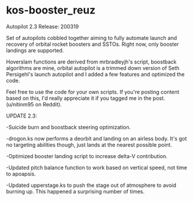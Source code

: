 # kos-booster_reuz
Autopilot 2.3
Release: 200319

Set of autopilots cobbled together aiming to fully automate launch and recovery of orbital rocket boosters and SSTOs. Right now, only booster landings are supported.

Hoverslam functions are derived from mrbradleyjh's script, boostback algorithms are mine, orbital autopilot is a trimmed down version of Seth Persigehl's launch autopilot and I added a few features and optimized the code.

Feel free to use the code for your own scripts. If you're posting content based on this, I'd really appreciate it if you tagged me in the post. (u/nitinm95 on Reddit).

UPDATE 2.3:

-Suicide burn and boostback steering optimization.

-drogon.ks now performs a deorbit and landing on an airless body. It's got no targeting abilities though, just lands at the nearest possible point.

-Optimized booster landing script to increase delta-V contribution.

-Updated pitch balance function to work based on vertical speed, not time to apoapsis.

-Updated upperstage.ks to push the stage out of atmosphere to avoid burning up. This happened a surprising number of times.
